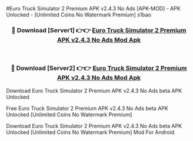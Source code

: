 #Euro Truck Simulator 2 Premium APK v2.4.3 No Ads [APK-MOD] - APK Unlocked - [Unlimited Coins No Watermark Premium] s1bao



<div align="center">

<h3>🔴 Download [Server1] 👉👉 <a href="https://momento.my/?title=Euro_Truck_Simulator_2_Premium_APK_v2.4.3_No_Ads">Euro Truck Simulator 2 Premium APK v2.4.3 No Ads Mod Apk</a></h3><br>

<h3>🔴 Download [Server2] 👉👉 <a href="https://momento.my/?title=Euro_Truck_Simulator_2_Premium_APK_v2.4.3_No_Ads">Euro Truck Simulator 2 Premium APK v2.4.3 No Ads Mod Apk</a></h3>
</div>



Download Euro Truck Simulator 2 Premium APK v2.4.3 No Ads beta APK Unlocked

Free Euro Truck Simulator 2 Premium APK v2.4.3 No Ads beta APK Unlocked [Unlimited Coins No Watermark Premium]

Download Euro Truck Simulator 2 Premium APK v2.4.3 No Ads beta APK Unlocked [Unlimited Coins No Watermark Premium] Mod For Android
